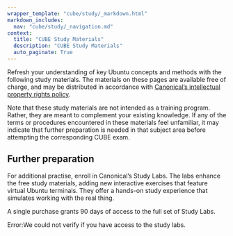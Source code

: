 ```yaml
---
wrapper_template: "cube/study/_markdown.html"
markdown_includes:
  nav: "cube/study/_navigation.md"
context:
  title: "CUBE Study Materials"
  description: "CUBE Study Materials"
  auto_paginate: True
---
```


Refresh your understanding of key Ubuntu concepts and methods with the following study materials. The materials on these pages are available free of charge, and may be distributed in accordance with [Canonical’s intellectual property rights policy](/legal/intellectual-property-policy).

Note that these study materials are not intended as a training program. Rather, they are meant to complement your existing knowledge. If any of the terms or procedures encountered in these materials feel unfamiliar, it may indicate that further preparation is needed in that subject area before attempting the corresponding CUBE exam.


## Further preparation

For additional practise, enroll in Canonical’s Study Labs. The labs enhance the free study materials, adding new interactive exercises that feature virtual Ubuntu terminals. They offer a hands-on study experience that simulates working with the real thing.

A single purchase grants 90 days of access to the full set of Study Labs.

<a class="p-button--positive js-study-button u-hide"></a>
<div class="p-notification--negative js-study-notification u-hide">
  <p class="p-notification__response" role="status">
    <span class="p-notification__status">Error:</span>We could not verify if you have access to the study labs.
  </p>
</div>

<script>
  const button = document.querySelector(".js-study-button");
  const notification = document.querySelector(".js-study-notification");
  fetch("/cube/study/labs")
    .then((response) => {
      if (!response.ok) {
        throw new Error('Response was not ok');
      }
      return response.json()
    })
    .then((json) => {
      button.href = json.redirect_url;
      button.text = json.text;
      button.classList.toggle("u-hide")
    })
    .catch(() => {
      notification.classList.toggle("u-hide")
    });
</script>
